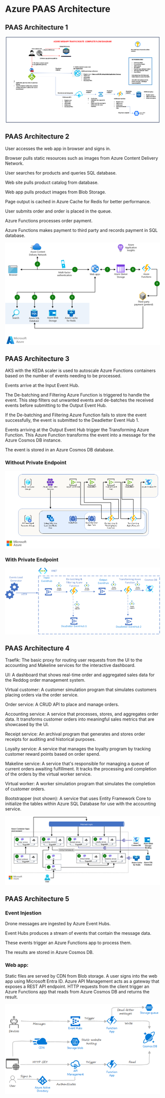 # Azure PAAS Architecture

## PAAS Architecture 1

![alt text](PAAS_Architecture1.png)

## PAAS Architecture 2

User accesses the web app in browser and signs in.

Browser pulls static resources such as images from Azure Content Delivery Network.

User searches for products and queries SQL database.

Web site pulls product catalog from database.

Web app pulls product images from Blob Storage.

Page output is cached in Azure Cache for Redis for better performance.

User submits order and order is placed in the queue.

Azure Functions processes order payment.

Azure Functions makes payment to third party and records payment in SQL database.

![alt text](PAAS_Architecture2.png)

## PAAS Architecture 3

AKS with the KEDA scaler is used to autoscale Azure Functions containers based on the number of events needing to be processed.

Events arrive at the Input Event Hub.

The De-batching and Filtering Azure Function is triggered to handle the event. This step filters out unwanted events and de-batches the received events before submitting to the Output Event Hub.

If the De-batching and Filtering Azure Function fails to store the event successfully, the event is submitted to the Deadletter Event Hub 1.

Events arriving at the Output Event Hub trigger the Transforming Azure Function. This Azure Function transforms the event into a message for the Azure Cosmos DB instance.

The event is stored in an Azure Cosmos DB database.

### Without Private Endpoint 
![alt text](PAAS_Architecture3.png)

### With Private Endpoint
![alt text](PAAS_Architecture4.png)

## PAAS Architecture 4

Traefik: The basic proxy for routing user requests from the UI to the accounting and Makeline services for the interactive dashboard.

UI: A dashboard that shows real-time order and aggregated sales data for the Reddog order management system.

Virtual customer: A customer simulation program that simulates customers placing orders via the order service.

Order service: A CRUD API to place and manage orders.

Accounting service: A service that processes, stores, and aggregates order data. It transforms customer orders into meaningful sales metrics that are showcased by the UI.

Receipt service: An archival program that generates and stores order receipts for auditing and historical purposes.

Loyalty service: A service that manages the loyalty program by tracking customer reward points based on order spend.

Makeline service: A service that's responsible for managing a queue of current orders awaiting fulfillment. It tracks the processing and completion of the orders by the virtual worker service.

Virtual worker: A worker simulation program that simulates the completion of customer orders.

Bootstrapper (not shown): A service that uses Entity Framework Core to initialize the tables within Azure SQL Database for use with the accounting service.

![alt text](PAAS_Architecture5.png)

## PAAS Architecture 5

### Event Injestion

Drone messages are ingested by Azure Event Hubs.

Event Hubs produces a stream of events that contain the message data.

These events trigger an Azure Functions app to process them.

The results are stored in Azure Cosmos DB.

### Web app:

Static files are served by CDN from Blob storage.
A user signs into the web app using Microsoft Entra ID.
Azure API Management acts as a gateway that exposes a REST API endpoint.
HTTP requests from the client trigger an Azure Functions app that reads from Azure Cosmos DB and returns the result.

![alt text](PAAS_Architecture6.png)